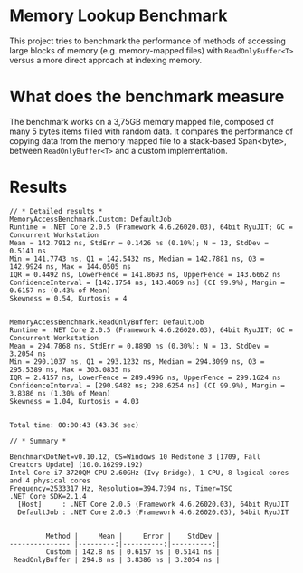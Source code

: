 # Memory Lookup Benchmark

This project tries to benchmark the performance of methods of accessing large blocks of memory (e.g. memory-mapped files) with ````ReadOnlyBuffer<T>```` versus a more direct approach at indexing memory.

# What does the benchmark measure

The benchmark works on a 3,75GB memory mapped file, composed of many 5 bytes items filled with random data.
It compares the performance of copying data from the memory mapped file to a stack-based Span&lt;byte&gt;, between ````ReadOnlyBuffer<T>```` and a custom implementation.

# Results

````
// * Detailed results *
MemoryAccessBenchmark.Custom: DefaultJob
Runtime = .NET Core 2.0.5 (Framework 4.6.26020.03), 64bit RyuJIT; GC = Concurrent Workstation
Mean = 142.7912 ns, StdErr = 0.1426 ns (0.10%); N = 13, StdDev = 0.5141 ns
Min = 141.7743 ns, Q1 = 142.5432 ns, Median = 142.7881 ns, Q3 = 142.9924 ns, Max = 144.0505 ns
IQR = 0.4492 ns, LowerFence = 141.8693 ns, UpperFence = 143.6662 ns
ConfidenceInterval = [142.1754 ns; 143.4069 ns] (CI 99.9%), Margin = 0.6157 ns (0.43% of Mean)
Skewness = 0.54, Kurtosis = 4


MemoryAccessBenchmark.ReadOnlyBuffer: DefaultJob
Runtime = .NET Core 2.0.5 (Framework 4.6.26020.03), 64bit RyuJIT; GC = Concurrent Workstation
Mean = 294.7868 ns, StdErr = 0.8890 ns (0.30%); N = 13, StdDev = 3.2054 ns
Min = 290.1037 ns, Q1 = 293.1232 ns, Median = 294.3099 ns, Q3 = 295.5389 ns, Max = 303.0835 ns
IQR = 2.4157 ns, LowerFence = 289.4996 ns, UpperFence = 299.1624 ns
ConfidenceInterval = [290.9482 ns; 298.6254 ns] (CI 99.9%), Margin = 3.8386 ns (1.30% of Mean)
Skewness = 1.04, Kurtosis = 4.03


Total time: 00:00:43 (43.36 sec)

// * Summary *

BenchmarkDotNet=v0.10.12, OS=Windows 10 Redstone 3 [1709, Fall Creators Update] (10.0.16299.192)
Intel Core i7-3720QM CPU 2.60GHz (Ivy Bridge), 1 CPU, 8 logical cores and 4 physical cores
Frequency=2533317 Hz, Resolution=394.7394 ns, Timer=TSC
.NET Core SDK=2.1.4
  [Host]     : .NET Core 2.0.5 (Framework 4.6.26020.03), 64bit RyuJIT
  DefaultJob : .NET Core 2.0.5 (Framework 4.6.26020.03), 64bit RyuJIT


         Method |     Mean |     Error |    StdDev |
--------------- |---------:|----------:|----------:|
         Custom | 142.8 ns | 0.6157 ns | 0.5141 ns |
 ReadOnlyBuffer | 294.8 ns | 3.8386 ns | 3.2054 ns |
````